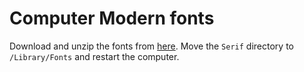 # Computer Modern fonts

Download and unzip the fonts from
[here](https://fontlibrary.org/en/font/cmu-serif). Move the `Serif` directory to
`/Library/Fonts` and restart the computer.
